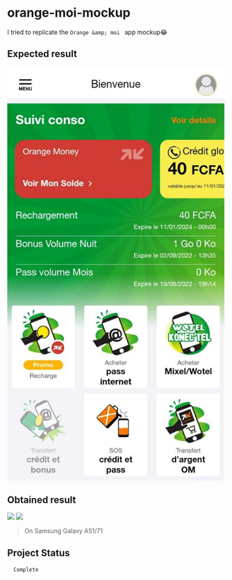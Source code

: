 # orange-moi-mockup
I tried to replicate the `Orange &amp; moi ` app mockup😂

## Expected result 
<img src="images/OM_model.png" width="500">

## Obtained result 
<img src="images/OM_mockup1.png)" width="500">
<img src="images/OM_mockup2.png)" width="500">

> On Samsung Galaxy A51/71

## Project Status 
      Complete 
